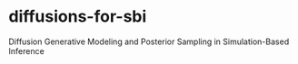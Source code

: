 # diffusions-for-sbi
Diffusion Generative Modeling and Posterior Sampling in Simulation-Based Inference
